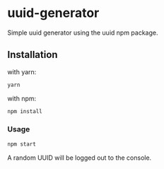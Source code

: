 # uuid-generator
Simple uuid generator using the uuid npm package.

## Installation

with yarn:
```sh
yarn
```
with npm:
```sh
npm install
```
### Usage
```sh
npm start
```
A random UUID will be logged out to the console.